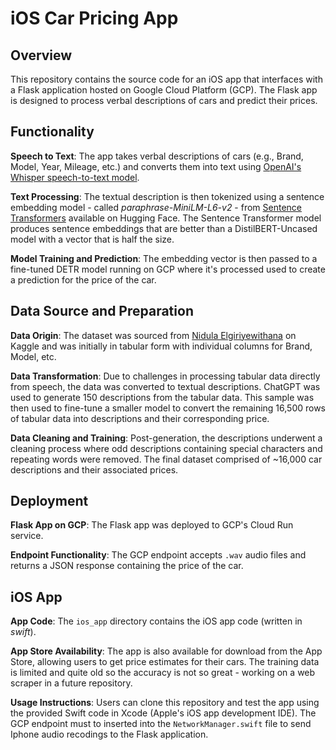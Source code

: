 # iOS Car Pricing App

## Overview

This repository contains the source code for an iOS app that interfaces with a Flask application hosted on Google Cloud Platform (GCP). The Flask app is designed to process verbal descriptions of cars and predict their prices.

## Functionality
**Speech to Text**: The app takes verbal descriptions of cars (e.g., Brand, Model, Year, Mileage, etc.) and converts them into text using [OpenAI's Whisper speech-to-text model](https://huggingface.co/openai/whisper-base).

**Text Processing**: The textual description is then tokenized using a sentence embedding model - called *paraphrase-MiniLM-L6-v2* - from [Sentence Transformers](https://huggingface.co/sentence-transformers) available on Hugging Face. The Sentence Transformer model produces sentence embeddings that are better than a DistilBERT-Uncased model with a vector that is half the size. 

**Model Training and Prediction**: The embedding vector is then passed to a fine-tuned DETR model running on GCP where it's processed used to create a prediction for the price of the car. 

## Data Source and Preparation
**Data Origin**: The dataset was sourced from [Nidula Elgiriyewithana](https://www.kaggle.com/datasets/nelgiriyewithana/australian-vehicle-prices) on Kaggle and was initially in tabular form with individual columns for Brand, Model, etc.

**Data Transformation**: Due to challenges in processing tabular data directly from speech, the data was converted to textual descriptions. ChatGPT was used to generate 150 descriptions from the tabular data. This sample was then used to fine-tune a smaller model to convert the remaining 16,500 rows of tabular data into descriptions and their corresponding price.

**Data Cleaning and Training**: Post-generation, the descriptions underwent a cleaning process where odd descriptions containing special characters and repeating words were removed. The final dataset comprised of ~16,000 car descriptions and their associated prices.

## Deployment
**Flask App on GCP**: The Flask app was deployed to GCP's Cloud Run service.

**Endpoint Functionality**: The GCP endpoint accepts ``.wav`` audio files and returns a JSON response containing the price of the car.

## iOS App
**App Code**: The ``ios_app`` directory contains the iOS app code (written in *swift*).

**App Store Availability**: The app is also available for download from the App Store, allowing users to get price estimates for their cars. The training data is limited and quite old so the accuracy is not so great - working on a web scraper in a future repository. 

**Usage Instructions**: Users can clone this repository and test the app using the provided Swift code in Xcode (Apple's iOS app development IDE). The GCP endpoint must to inserted into the ``NetworkManager.swift`` file to send Iphone audio recodings to the Flask application.
